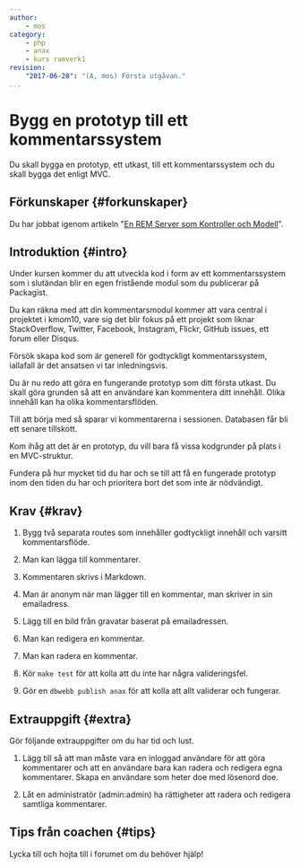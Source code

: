 ```yaml
---
author:
    - mos
category:
    - php
    - anax
    - kurs ramverk1
revision:
    "2017-06-28": "(A, mos) Första utgåvan."
...
```

Bygg en prototyp till ett kommentarssystem
===================================

Du skall bygga en prototyp, ett utkast, till ett kommentarssystem och du skall bygga det enligt MVC.

<!--more-->



Förkunskaper {#forkunskaper}
-----------------------

Du har jobbat igenom artikeln "[En REM Server som Kontroller och Modell](kunskap/en-rem-server-som-kontroller-och-modell)".



Introduktion {#intro}
-----------------------

Under kursen kommer du att utveckla kod i form av ett kommentarssystem som i slutändan blir en egen fristående modul som du publicerar på Packagist. 

Du kan räkna med att din kommentarsmodul kommer att vara central i projektet i kmom10, vare sig det blir fokus på ett projekt som liknar StackOverflow, Twitter, Facebook, Instagram, Flickr, GitHub issues, ett forum eller Disqus.

Försök skapa kod som är generell för godtyckligt kommentarssystem, iallafall är det ansatsen vi tar inledningsvis.

Du är nu redo att göra en fungerande prototyp som ditt första utkast. Du skall göra grunden så att en användare kan kommentera ditt innehåll. Olika innehåll kan ha olika kommentarsflöden.

Till att börja med så sparar vi kommentarerna i sessionen. Databasen får bli ett senare tillskott.

Kom ihåg att det är en prototyp, du vill bara få vissa kodgrunder på plats i en MVC-struktur.

Fundera på hur mycket tid du har och se till att få en fungerade prototyp inom den tiden du har och prioritera bort det som inte är nödvändigt.



Krav {#krav}
-----------------------

1. Bygg två separata routes som innehåller godtyckligt innehåll och varsitt kommentarsflöde.

1. Man kan lägga till kommentarer.

1. Kommentaren skrivs i Markdown.

1. Man är anonym när man lägger till en kommentar, man skriver in sin emailadress.

1. Lägg till en bild från gravatar baserat på emailadressen.

1. Man kan redigera en kommentar.

1. Man kan radera en kommentar.

1. Kör `make test` för att kolla att du inte har några valideringsfel.

1. Gör en `dbwebb publish anax` för att kolla att allt validerar och fungerar.



Extrauppgift {#extra}
-----------------------

Gör följande extrauppgifter om du har tid och lust.

1. Lägg till så att man måste vara en inloggad användare för att göra kommentarer och att en användare bara kan radera och redigera egna kommentarer. Skapa en användare som heter doe med lösenord doe.

1. Låt en administratör (admin:admin) ha rättigheter att radera och redigera samtliga kommentarer.



Tips från coachen {#tips}
-----------------------

Lycka till och hojta till i forumet om du behöver hjälp!
